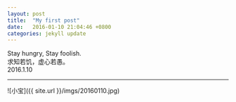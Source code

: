 ```yaml
---
layout: post
title:  "My first post"
date:   2016-01-10 21:04:46 +0800
categories: jekyll update
---
```



Stay hungry, Stay foolish.  
求知若饥，虚心若愚。  
2016.1.10

---

![小宝]({{ site.url }}/imgs/20160110.jpg)

